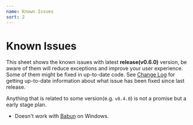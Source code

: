 ```yaml
---
name: Known Issues
sort: 2
---
```


# Known Issues

This sheet shows the known issues with latest **release(v0.6.0)** version, be aware of them will reduce exceptions and improve your user experience. Some of them might be fixed in up-to-date code. See [Change Log](change_log.md) for getting up-to-date information about what issue has been fixed since last release.

Anything that is related to some version(e.g. `v0.4.0`) is not a promise but a early stage plan.

- Doesn't work with [Babun](http://babun.github.io/) on Windows.